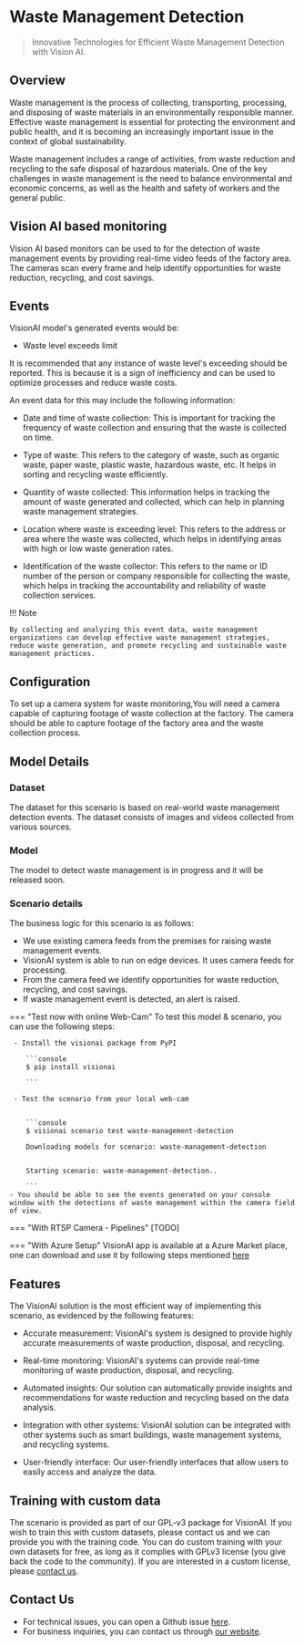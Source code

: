 # Waste Management Detection

>Innovative Technologies for Efficient Waste Management Detection with Vision AI.


## Overview

Waste management is the process of collecting, transporting, processing, and disposing of waste materials in an environmentally responsible manner. Effective waste management is essential for protecting the environment and public health, and it is becoming an increasingly important issue in the context of global sustainability.

Waste management includes a range of activities, from waste reduction and recycling to the safe disposal of hazardous materials. One of the key challenges in waste management is the need to balance environmental and economic concerns, as well as the health and safety of workers and the general public.



## Vision AI based monitoring

Vision AI based monitors can be used to for the detection of waste management events by providing real-time video feeds of the factory area. The cameras scan every frame and help identify opportunities for waste reduction, recycling, and cost savings.

## Events

VisionAI model's generated events would be:

- Waste level exceeds limit

It is recommended that any instance of waste level's exceeding should be reported. This is because it is a sign of inefficiency and can be used to optimize processes and reduce waste costs.

An event data for this may include the following information:
- Date and time of waste collection: This is important for tracking the frequency of waste collection and ensuring that the waste is collected on time.

- Type of waste: This refers to the category of waste, such as organic waste, paper waste, plastic waste, hazardous waste, etc. It helps in sorting and recycling waste efficiently.

- Quantity of waste collected: This information helps in tracking the amount of waste generated and collected, which can help in planning waste management strategies.

- Location where waste is exceeding level: This refers to the address or area where the waste was collected, which helps in identifying areas with high or low waste generation rates.

- Identification of the waste collector: This refers to the name or ID number of the person or company responsible for collecting the waste, which helps in tracking the accountability and reliability of waste collection services.

!!! Note

    By collecting and analyzing this event data, waste management organizations can develop effective waste management strategies, reduce waste generation, and promote recycling and sustainable waste management practices.

## Configuration
To set up a camera system for waste monitoring,You will need a camera capable of capturing footage of waste collection at the factory. The camera should be able to capture footage of the factory area and the waste collection process. 

## Model Details

### Dataset
The dataset for this scenario is based on real-world waste management detection events.
The dataset consists of images and videos collected from various sources. 

### Model

The model to detect waste management is in progress and it will be released soon.


### Scenario details

The business logic for this scenario is as follows:

- We use existing camera feeds from the premises for raising waste management events.
- VisionAI system is able to run on edge devices. It uses camera feeds for processing.
- From the camera feed we identify opportunities for waste reduction, recycling, and cost savings.
- If waste management event is detected, an alert is raised.

=== "Test now with online Web-Cam"
     To test this model & scenario, you can use the following steps:
     
     - Install the visionai package from PyPI
     
        ```console
        $ pip install visionai
        
        ```
     
     - Test the scenario from your local web-cam
     

        ```console
        $ visionai scenario test waste-management-detection

        Downloading models for scenario: waste-management-detection
        

        Starting scenario: waste-management-detection..

        ```
    - You should be able to see the events generated on your console window with the detections of waste management within the camera field of view.

=== "With RTSP Camera - Pipelines"
     [TODO]
 
=== "With Azure Setup"
     VisionAI app is available at a Azure Market place, one can download and use it by following steps mentioned [here](../overview/azure-managed-app.md)


## Features

The VisionAI solution is the most efficient way of implementing this scenario, as evidenced by the following features:

- Accurate measurement: VisionAI's system is designed to provide highly accurate measurements of waste production, disposal, and recycling. 

- Real-time monitoring: VisionAI's systems can provide real-time monitoring of waste production, disposal, and recycling. 

- Automated insights: Our solution can automatically provide insights and recommendations for waste reduction and recycling based on the data analysis. 

- Integration with other systems: VisionAI solution can be integrated with other systems such as smart buildings, waste management systems, and recycling systems. 

- User-friendly interface: Our user-friendly interfaces that allow users to easily access and analyze the data. 

## Training with custom data

The scenario is provided as part of our GPL-v3  package for VisionAI. If you wish to train this with custom datasets, please contact us and we can provide you with the training code. You can do custom training with your own datasets for free, as long as it complies with GPLv3 license (you give back the code to the community). If you are interested in a custom license, please [contact us](../company/contact.md).


## Contact Us

- For technical issues, you can open a Github issue [here](https://github.com/visionify/visionai).
- For business inquiries, you can contact us through [our website](https://visionify.ai/contact).
